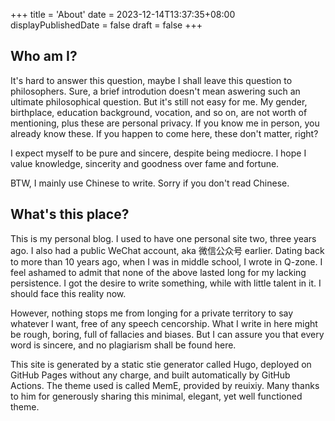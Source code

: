 +++
title = 'About'
date = 2023-12-14T13:37:35+08:00
displayPublishedDate = false
draft = false
+++

## Who am I?

It's hard to answer this question, maybe I shall leave this question to philosophers. Sure, a brief introdution doesn't mean aswering such an ultimate philosophical question. But it's still not easy for me. My gender, birthplace, education background, vocation, and so on, are not worth of mentioning, plus these are personal privacy. If you know me in person, you already know these. If you happen to come here, these don't matter, right?

I expect myself to be pure and sincere, despite being mediocre. I hope I value knowledge, sincerity and goodness over fame and fortune.

BTW, I mainly use Chinese to write. Sorry if you don't read Chinese.

## What's this place?

This is my personal blog. I used to have one personal site two, three years ago. I also had a public WeChat account, aka 微信公众号 earlier. Dating back to more than 10 years ago, when I was in middle school, I wrote in Q-zone. I feel ashamed to admit that none of the above lasted long for my lacking persistence. I got the desire to write something, while with little talent in it. I should face this reality now.

However, nothing stops me from longing for a private territory to say whatever I want, free of any speech cencorship. What I write in here might be rough, boring, full of fallacies and biases. But I can assure you that every word is sincere, and no plagiarism shall be found here.

This site is generated by a static stie generator called Hugo, deployed on GitHub Pages without any charge, and built automatically by GitHub Actions. The theme used is called MemE, provided by reuixiy. Many thanks to him for generously sharing this minimal, elegant, yet well functioned theme.
